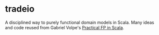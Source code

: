 # tradeio
A disciplined way to purely functional domain models in Scala. Many ideas and code reused from Gabriel Volpe's [Practical FP in Scala](https://leanpub.com/pfp-scala). 
